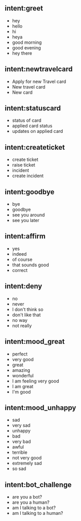 ## intent:greet
- hey
- hello
- hi
- heya
- good morning
- good evening
- hey there

## intent:newtravelcard
- Apply for new Travel card
- New travel card
- New card

## intent:statuscard
- status of card 
- applied card status 
- updates on applied card

## intent:createticket
- create ticket
- raise ticket
- incident
- create incident


## intent:goodbye
- bye
- goodbye
- see you around
- see you later

## intent:affirm
- yes
- indeed
- of course
- that sounds good
- correct

## intent:deny
- no
- never
- I don't think so
- don't like that
- no way
- not really

## intent:mood_great
- perfect
- very good
- great
- amazing
- wonderful
- I am feeling very good
- I am great
- I'm good

## intent:mood_unhappy
- sad
- very sad
- unhappy
- bad
- very bad
- awful
- terrible
- not very good
- extremely sad
- so sad

## intent:bot_challenge
- are you a bot?
- are you a human?
- am I talking to a bot?
- am I talking to a human?
